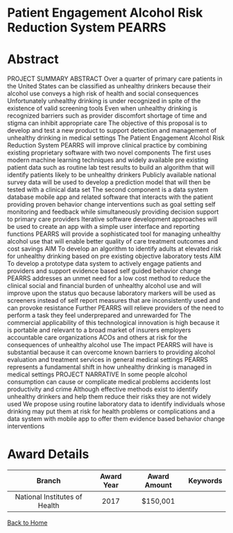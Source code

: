 
Patient Engagement Alcohol Risk Reduction System PEARRS
=======================================================

# Abstract


PROJECT SUMMARY ABSTRACT
 Over a quarter of primary care patients in the United States can be classified as unhealthy drinkers
because their alcohol use conveys a high risk of health and social consequences  Unfortunately  unhealthy
drinking is under recognized in spite of the existence of valid screening tools  Even when unhealthy drinking is
recognized  barriers such as provider discomfort  shortage of time  and stigma can inhibit appropriate care 
 The objective of this proposal is to develop and test a new product to support detection and management
of unhealthy drinking in medical settings  The Patient Engagement Alcohol Risk Reduction System  PEARRS 
will improve clinical practice by combining existing proprietary software with two novel components  The first
uses modern machine learning techniques and widely available pre existing patient data  such as routine lab
test results  to build an algorithm that will identify patients likely to be unhealthy drinkers  Publicly available
national survey data will be used to develop a prediction model that will then be tested with a clinical data set 
The second component is a data system  database  mobile app and related software  that interacts with the
patient  providing proven behavior change interventions such as goal setting  self monitoring  and feedback 
while simultaneously providing decision support to primary care providers  Iterative software development
approaches will be used to create an app with a simple user interface and reporting functions 
 PEARRS will provide a sophisticated tool for managing unhealthy alcohol use that will enable better quality
of care  treatment outcomes  and cost savings 
 AIM    To develop an algorithm to identify adults at elevated risk for unhealthy drinking
 based on pre existing objective laboratory tests 
 AIM    To develop a prototype data system to actively engage patients and providers and
 support evidence based self guided behavior change 
 PEARRS addresses an unmet need for a low cost method to reduce the clinical  social and financial
burden of unhealthy alcohol use and will improve upon the status quo because laboratory markers will be used
as screeners instead of self report measures that are inconsistently used and can provoke resistance  Further 
PEARRS will relieve providers of the need to perform a task they feel underprepared and unrewarded for 
 The commercial applicability of this technological innovation is high because it is portable and relevant to a
broad market of insurers  employers  accountable care organizations  ACOs  and others at risk for the
consequences of unhealthy alcohol use  The impact PEARRS will have is substantial because it can overcome
known barriers to providing alcohol evaluation and treatment services in general medical settings  PEARRS
represents a fundamental shift in how unhealthy drinking is managed in medical settings PROJECT NARRATIVE
 In some people  alcohol consumption can cause or complicate medical problems  accidents  lost
productivity and crime  Although effective methods exist to identify unhealthy drinkers and help them reduce
their risks  they are not widely used  We propose using routine laboratory data to identify individuals whose
drinking may put them at risk for health problems or complications  and a data system with mobile app to offer
them evidence based behavior change interventions  

# Award Details

|Branch|Award Year|Award Amount|Keywords|
| :---: | :---: | :---: | :---: |
|National Institutes of Health|2017|$150,001||
  
  


[Back to Home](https://github.com/chrischow/dod_sbir_awards#2312)